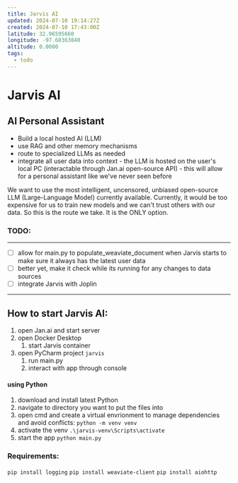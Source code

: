 ```yaml
---
title: Jarvis AI
updated: 2024-07-10 19:14:27Z
created: 2024-07-10 17:43:00Z
latitude: 32.96595660
longitude: -97.68363840
altitude: 0.0000
tags:
  - todo
---
```


# Jarvis AI
## AI Personal Assistant

- Build a local hosted AI (LLM) 
- use RAG and other memory mechanisms
- route to specialized LLMs as needed
- integrate all user data into context - the LLM is hosted on the user's local PC (interactable through Jan.ai open-source API) - this will allow for a personal assistant like we've never seen before

We want to use the most intelligent, uncensored, unbiased open-source LLM (Large-Language Model) currently available. Currently, it would be too expensive for us to train new models and we can't trust others with our data. So this is the route we take. It is the ONLY option.

### TODO:
* * *
- [ ] allow for main.py to populate_weaviate_document when Jarvis starts to make sure it always has the latest user data
- [ ] better yet, make it check while its running for any changes to data sources
- [ ] integrate Jarvis with Joplin
* * *

## How to start Jarvis AI:
1. open Jan.ai and start server
2. open Docker Desktop
	1. start Jarvis container
4. open PyCharm project `jarvis`
	1. run main.py
	2. interact with app through console


#### using Python
1. download and install latest Python
2. navigate to directory you want to put the files into
3. open cmd and create a virtual envrionment to manage dependencies and avoid conflicts:
`python -m venv venv`
3. activate the venv
`.\jarvis-venv\Scripts\activate`
4. start the app
`python main.py`


### Requirements:
`pip install logging`
`pip install weaviate-client`
`pip install aiohttp`
